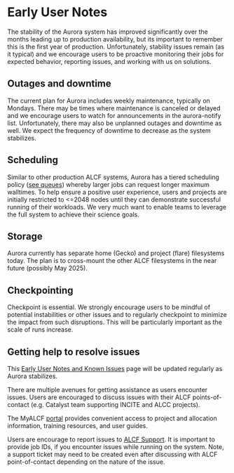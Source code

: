 # Early User Notes

The stability of the Aurora system has improved significantly over the months leading up to production availability, but its important to remember this is the first year of production. Unfortunately, stability issues remain (as it typical) and we encourage users to be proactive monitoring their jobs for expected behavior, reporting issues, and working with us on solutions.

## Outages and downtime

The current plan for Aurora includes weekly maintenance, typically on Mondays. There may be times where maintenance is canceled or delayed and we encourage users to watch for announcements in the aurora-notify list. Unfortunately, there may also be unplanned outages and downtime as well. We expect the frequency of downtime to decrease as the system stabilizes.

## Scheduling

Similar to other production ALCF systems, Aurora has a tiered scheduling policy ([see queues](https://docs.alcf.anl.gov/aurora/running-jobs-aurora/)) whereby larger jobs can request longer maximum walltimes. To help ensure a positive user experience, users and projects are initially restricted to <=2048 nodes until they can demonstrate successful running of their workloads. We very much want to enable teams to leverage the full system to achieve their science goals.

## Storage

Aurora currently has separate home (Gecko) and project (flare) filesystems today. The plan is to cross-mount the other ALCF filesystems in the near future (possibly May 2025).

## Checkpointing

Checkpoint is essential. We strongly encourage users to be mindful of potential instabilities or other issues and to regularly checkpoint to minimize the impact from such disruptions. This will be particularly important as the scale of runs increase. 

## Getting help to resolve issues

This [Early User Notes and Known Issues](https://docs.alcf.anl.gov/aurora/known-issues/) page will be updated regularly as Aurora stabilizes.

There are multiple avenues for getting assistance as users encounter issues. Users are encouraged to discuss issues with their ALCF points-of-contact (e.g. Catalyst team supporting INCITE and ALCC projects). 

The MyALCF [portal](https://my.alcf.anl.gov/#/dashboard) provides convenient access to project and allocation information, training resources, and user guides.

Users are encourage to report issues to [ALCF Support](mailto:support@alcf.anl.gov). It is important to provide job IDs, if you encounter issues while running on the system. Note, a support ticket may need to be created even after discussing with ALCF point-of-contact depending on the nature of the issue.

